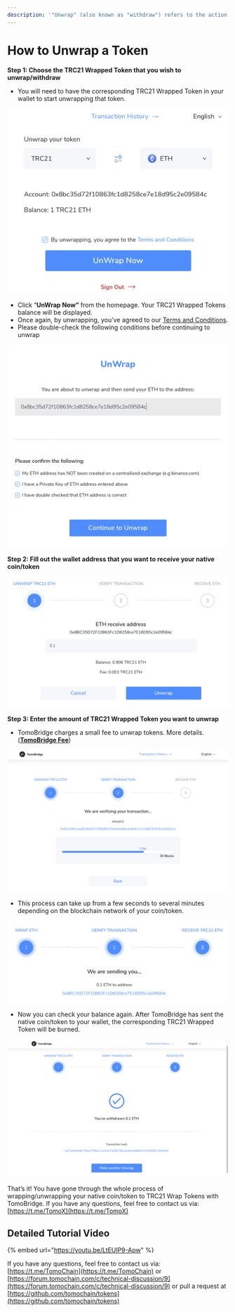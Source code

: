 ```yaml
---
description: '"Unwrap" (also known as "withdraw") refers to the action'
---
```


# How to Unwrap a Token

**Step 1: Choose the TRC21 Wrapped Token that you wish to unwrap/withdraw**

* You will need to have the corresponding TRC21 Wrapped Token in your wallet to start unwrapping that token.

![](../../../.gitbook/assets/image%20%2884%29.png)

* Click “**UnWrap Now”** from the homepage. Your TRC21 Wrapped Tokens balance will be displayed.
* Once again, by unwrapping, you’ve agreed to our [Terms and Conditions](https://docs.tomochain.com/legal/terms-of-use).
* Please double-check the following conditions before continuing to unwrap

![](../../../.gitbook/assets/image%20%2886%29.png)

**Step 2: Fill out the wallet address that you want to receive your native coin/token**

![](../../../.gitbook/assets/image%20%2880%29.png)

**Step 3: Enter the amount of TRC21 Wrapped Token you want to unwrap**

* TomoBridge charges a small fee to unwrap tokens. More details. \([**TomoBridge Fee**](https://docs.tomochain.com/tomobridge/fee-structure)\)

![](../../../.gitbook/assets/image%20%2883%29.png)

* This process can take up from a few seconds to several minutes depending on the blockchain network of your coin/token.

![](../../../.gitbook/assets/image%20%2888%29.png)

* Now you can check your balance again. After TomoBridge has sent the native coin/token to your wallet, the corresponding TRC21 Wrapped Token will be burned.

![](../../../.gitbook/assets/image%20%2882%29.png)

That’s it! You have gone through the whole process of wrapping/unwrapping your native coin/token to TRC21 Wrap Tokens with TomoBridge. If you have any questions, feel free to contact us via: [https://t.me/TomoX](https://t.me/TomoX)

## Detailed Tutorial Video <a id="4424"></a>

{% embed url="https://youtu.be/LtEUlP9-Apw" %}

If you have any questions, feel free to contact us via: [https://t.me/TomoChain](https://t.me/TomoChain) or [https://forum.tomochain.com/c/technical-discussion/9](https://forum.tomochain.com/c/technical-discussion/9) or pull a request at [https://github.com/tomochain/tokens](https://github.com/tomochain/tokens)   


